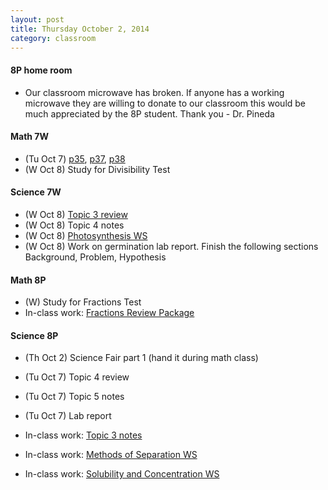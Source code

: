 ```yaml
---
layout: post  
title: Thursday October 2, 2014
category: classroom
--- 
```

#### 8P home room
* Our classroom microwave has broken. If anyone has a working microwave they are willing to donate to our classroom this would be much appreciated by the 8P student. Thank you - Dr. Pineda

#### Math 7W
* (Tu Oct 7) [p35](https://www.dropbox.com/s/u4cpw6b6uby665q/MathFocus7%20-%20p35.pdf?dl=0), [p37](https://www.dropbox.com/s/tj7mnf9hukl7fl6/MathFocus7%20-%20p37.pdf?dl=0), [p38](https://www.dropbox.com/s/kkgo61su3yqlzin/MathFocus7%20-%20p38.pdf?dl=0)
* (W Oct 8) Study for Divisibility Test

#### Science 7W
* (W Oct 8) [Topic 3 review](https://www.dropbox.com/s/f0xh4kxv5gt3rz9/ScienceFocus7%20-%20p130.pdf?dl=0)
* (W Oct 8) Topic 4 notes
* (W Oct 8) [Photosynthesis WS](https://www.dropbox.com/s/8zcve5igovtt4jh/Photosynthesis.pdf?dl=0)
* (W Oct 8) Work on germination lab report. Finish the following sections Background, Problem, Hypothesis

#### Math 8P
* (W) Study for Fractions Test
* In-class work: [Fractions Review Package](https://www.dropbox.com/s/09gv3fdld9zg67q/Fractions%20Review%20Package.pdf?dl=0)

#### Science 8P
* (Th Oct 2) Science Fair part 1 (hand it during math class)
* (Tu Oct 7) Topic 4 review 
* (Tu Oct 7) Topic 5 notes
* (Tu Oct 7) Lab report

* In-class work: [Topic 3 notes](https://www.dropbox.com/s/biicq4bku3lvq36/Topic%203.1.pdf?dl=0)
* In-class work: [Methods of Separation WS](https://www.dropbox.com/s/oinzkago0604e8h/Methods%20of%20Separation.pdf?dl=0)
* In-class work: [Solubility and Concentration WS](https://www.dropbox.com/s/tl9b4am1ls4kppw/Solubility%20and%20Concentration.pdf?dl=0)

